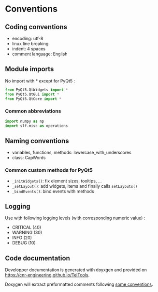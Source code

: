 Conventions
===========

## Coding conventions
* encoding: utf-8
* linux line breaking
* indent: 4 spaces
* comment language: English

## Module imports
No import with * except for PyQt5 :
```python
from PyQt5.QtWidgets import *
from PyQt5.QtGui import *
from PyQt5.QtCore import *
```

### Common abbreviations
```python
import numpy as np
import slf.misc as operations
```

## Naming conventions
* variables, functions, methods: lowercase_with_underscores
* class: CapWords

### Common custom methods for PyQt5
* `_initWidgets()`: fix element sizes, tooltips, ...
* `_setLayout()`: add widgets, items and finally calls `setLayouts()`
* `_bindEvents()`: bind events with methods

## Logging
Use with following logging levels (with corresponding numeric value) :
* CRITICAL (40)
* WARNING (30)
* INFO (20)
* DEBUG (10)

## Code documentation
Developper documentation is generated with doyxgen and provided on https://cnr-engineering.github.io/TelTools.

Doxygen will extract preformatted comments following [some conventions](https://www.stack.nl/~dimitri/doxygen/manual/docblocks.html#pythonblocks).
